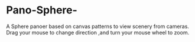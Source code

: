 # Pano-Sphere-
A Sphere panoer based on canvas patterns to view scenery from cameras. Drag your mouse to change direction ,and turn your mouse wheel to zoom.
